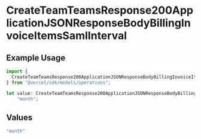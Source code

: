 # CreateTeamTeamsResponse200ApplicationJSONResponseBodyBillingInvoiceItemsSamlInterval

## Example Usage

```typescript
import {
  CreateTeamTeamsResponse200ApplicationJSONResponseBodyBillingInvoiceItemsSamlInterval,
} from "@vercel/sdk/models/operations";

let value: CreateTeamTeamsResponse200ApplicationJSONResponseBodyBillingInvoiceItemsSamlInterval =
    "month";
```

## Values

```typescript
"month"
```